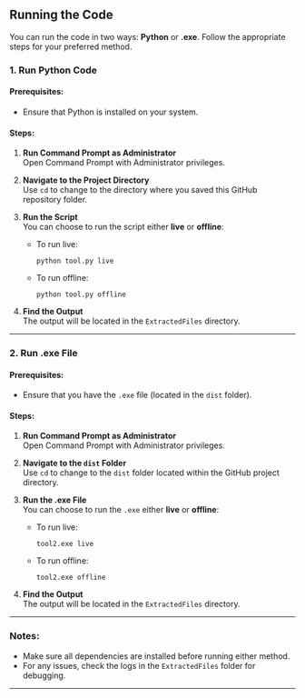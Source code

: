 ## Running the Code

You can run the code in two ways: **Python** or **.exe**. Follow the appropriate steps for your preferred method.

### 1. Run Python Code

#### Prerequisites:
- Ensure that Python is installed on your system.

#### Steps:

1. **Run Command Prompt as Administrator**  
   Open Command Prompt with Administrator privileges.

2. **Navigate to the Project Directory**  
   Use `cd` to change to the directory where you saved this GitHub repository folder.

3. **Run the Script**  
   You can choose to run the script either **live** or **offline**:
   - To run live:  
     ```
     python tool.py live
     ```
   - To run offline:  
     ```
     python tool.py offline
     ```

4. **Find the Output**  
   The output will be located in the `ExtractedFiles` directory.

---

### 2. Run .exe File

#### Prerequisites:
- Ensure that you have the `.exe` file (located in the `dist` folder).

#### Steps:

1. **Run Command Prompt as Administrator**  
   Open Command Prompt with Administrator privileges.

2. **Navigate to the `dist` Folder**  
   Use `cd` to change to the `dist` folder located within the GitHub project directory.

3. **Run the .exe File**  
   You can choose to run the `.exe` either **live** or **offline**:
   - To run live:  
     ```
     tool2.exe live
     ```
   - To run offline:  
     ```
     tool2.exe offline
     ```

4. **Find the Output**  
   The output will be located in the `ExtractedFiles` directory.

---

### Notes:
- Make sure all dependencies are installed before running either method.
- For any issues, check the logs in the `ExtractedFiles` folder for debugging.

--- 
